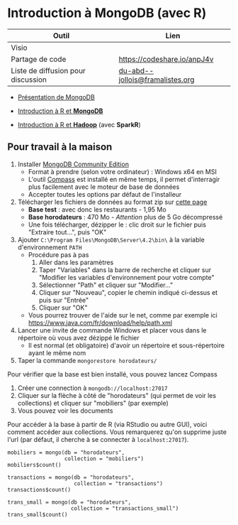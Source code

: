 # Introduction à MongoDB (avec R)

<!-- <a href="https://rendez-vous.renater.fr/du-abd--jollois" target="_blank">https://rendez-vous.renater.fr/du-abd--jollois</a> | -->

<!-- <a href="https://rendez-vous.renater.fr/du-abd%E2%80%93jollois" target="_blank">https://rendez-vous.renater.fr/du-abd%E2%80%93jollois</a> | -->

| Outil | Lien |
|-|-|
| Visio | |
| Partage de code | <a href="https://codeshare.io/anpJ4v" target="_blank">https://codeshare.io/anpJ4v</a> |
| Liste de diffusion pour discussion | <a href="https://framalistes.org/sympa/info/du-abd--jollois" target="_blank">du-abd--jollois@framalistes.org</a> |

- [Présentation de MongoDB](du-abd--slides.html)
- [Introduction à R et **MongoDB**](du-abd--r-mongodb)

- [Introduction à R et **Hadoop**](du-abd--r-hadoop.html) (avec **SparkR**)



## Pour travail à la maison

1. Installer [MongoDB Community Edition](https://docs.mongodb.com/manual/tutorial/install-mongodb-on-windows/)
    - Format à prendre (selon votre ordinateur) : Windows x64 en MSI
    - L'outil [Compass](https://www.mongodb.com/products/compass) est installé en même temps, il permet d'interragir plus facilement avec le moteur de base de données
    - Accepter toutes les options par défaut de l'installeur
1. Télécharger les fichiers de données au format zip sur [cette page](https://parisdescartesfr-my.sharepoint.com/:f:/g/personal/francois-xavier_jollois_parisdescartes_fr/EtEHkEayfmBOmLfg9-UVfAwBc4i6pel2AbyyhbyhDFYsxA?e=yQbI10)
    - **Base test** : avec donc les restaurants - 1,95 Mo
    - **Base horodateurs** : 470 Mo  - *Attention* plus de 5 Go décompressé
    - Une fois télécharger, dézipper le : clic droit sur le fichier puis "Extraire tout...", puis "OK"
1. Ajouter `C:\Program Files\MongoDB\Server\4.2\bin\` à la variable d'environnement `PATH`
    - Procédure pas à pas
        1. Aller dans les paramètres
        1. Taper "Variables" dans la barre de recherche et cliquer sur "Modifier les variables d'environnement pour votre compte"
        1. Sélectionner "Path" et cliquer sur "Modifier..."
        1. Cliquer sur "Nouveau", copier le chemin indiqué ci-dessus et puis sur "Entrée"
        1. Cliquer sur "OK"
    - Vous pourrez trouver de l'aide sur le net, comme par exemple ici <https://www.java.com/fr/download/help/path.xml>
1. Lancer une invite de commande Windows et placer vous dans le répertoire où vous avez dézippé le fichier
    - Il est normal (et obligatoire) d'avoir un répertoire et sous-répertoire ayant le même nom
1. Taper la commande `mongorestore horodateurs/`

Pour vérifier que la base est bien installé, vous pouvez lancez Compass

1. Créer une connection à `mongodb://localhost:27017`
1. Cliquer sur la flèche à côté de "horodateurs" (qui permet de voir les collections) et cliquer sur "mobiliers" (par exemple)
1. Vous pouvez voir les documents

Pour accéder à la base à partir de R (via RStudio ou autre GUI), voici comment accéder aux collections. Vous remarquerez qu'on supprime juste l'url (par défaut, il cherche à se connecter à `localhost:27017`).

```
mobiliers = mongo(db = "horodateurs",
                  collection = "mobiliers")
mobiliers$count()

transactions = mongo(db = "horodateurs",
                     collection = "transactions")
transactions$count()

trans_small = mongo(db = "horodateurs",
                    collection = "transactions_small")
trans_small$count()
```